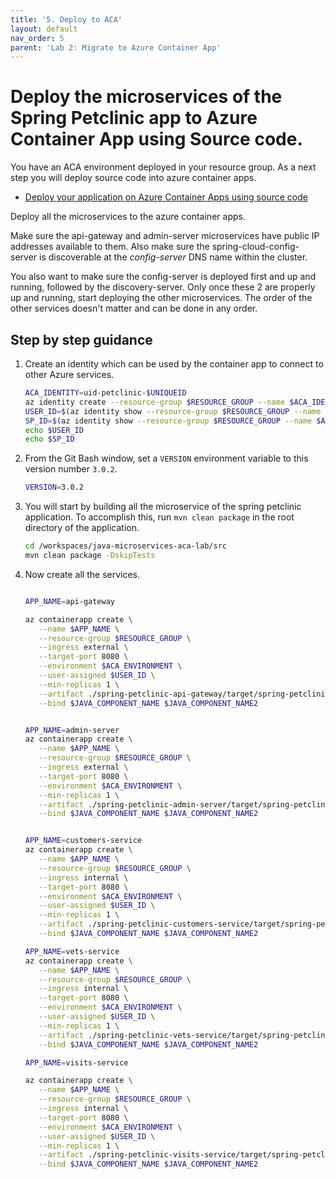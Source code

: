 ```yaml
---
title: '5. Deploy to ACA'
layout: default
nav_order: 5
parent: 'Lab 2: Migrate to Azure Container App'
---
```


# Deploy the microservices of the Spring Petclinic app to Azure Container App using Source code.

You have an ACA environment deployed in your resource group. As a next step you will deploy source code into azure container apps.



- [Deploy your application on Azure Container Apps using source code](https://learn.microsoft.com/en-us/azure/container-apps/containerapp-up#deploy-from-local-source-code)

Deploy all the microservices to the azure container apps. 

Make sure the api-gateway and admin-server microservices have public IP addresses available to them. Also make sure the spring-cloud-config-server is discoverable at the _config-server_ DNS name within the cluster.

You also want to make sure the config-server is deployed first and up and running, followed by the discovery-server. Only once these 2 are properly up and running, start deploying the other microservices. The order of the other services doesn't matter and can be done in any order.


## Step by step guidance

1. Create an identity which can be used by the container app to connect to other Azure services.
  
   ```bash
   ACA_IDENTITY=uid-petclinic-$UNIQUEID
   az identity create --resource-group $RESOURCE_GROUP --name $ACA_IDENTITY --output json
   USER_ID=$(az identity show --resource-group $RESOURCE_GROUP --name $ACA_IDENTITY --query id --output tsv)
   SP_ID=$(az identity show --resource-group $RESOURCE_GROUP --name $ACA_IDENTITY --query principalId --output tsv)
   echo $USER_ID
   echo $SP_ID
   ```
   
1. From the Git Bash window, set a `VERSION` environment variable to this version number `3.0.2`.

   ```bash
   VERSION=3.0.2
   ```

1. You will start by building all the microservice of the spring petclinic application. To accomplish this, run `mvn clean package` in the root directory of the application.

   ```bash
   cd /workspaces/java-microservices-aca-lab/src
   mvn clean package -DskipTests
   ```

1. Now create all the services.

    ```bash
    
    APP_NAME=api-gateway

    az containerapp create \
       --name $APP_NAME \
       --resource-group $RESOURCE_GROUP \
       --ingress external \
       --target-port 8080 \
       --environment $ACA_ENVIRONMENT \
       --user-assigned $USER_ID \
       --min-replicas 1 \
       --artifact ./spring-petclinic-api-gateway/target/spring-petclinic-api-gateway-$VERSION.jar \
       --bind $JAVA_COMPONENT_NAME $JAVA_COMPONENT_NAME2


    APP_NAME=admin-server
    az containerapp create \
       --name $APP_NAME \
       --resource-group $RESOURCE_GROUP \
       --ingress external \
       --target-port 8080 \
       --environment $ACA_ENVIRONMENT \
       --min-replicas 1 \
       --artifact ./spring-petclinic-admin-server/target/spring-petclinic-admin-server-$VERSION.jar \
       --bind $JAVA_COMPONENT_NAME $JAVA_COMPONENT_NAME2


    APP_NAME=customers-service
    az containerapp create \
       --name $APP_NAME \
       --resource-group $RESOURCE_GROUP \
       --ingress internal \
       --target-port 8080 \
       --environment $ACA_ENVIRONMENT \
       --user-assigned $USER_ID \
       --min-replicas 1 \
       --artifact ./spring-petclinic-customers-service/target/spring-petclinic-customers-service-$VERSION.jar \
       --bind $JAVA_COMPONENT_NAME $JAVA_COMPONENT_NAME2

    APP_NAME=vets-service
    az containerapp create \
       --name $APP_NAME \
       --resource-group $RESOURCE_GROUP \
       --ingress internal \
       --target-port 8080 \
       --environment $ACA_ENVIRONMENT \
       --user-assigned $USER_ID \
       --min-replicas 1 \
       --artifact ./spring-petclinic-vets-service/target/spring-petclinic-vets-service-$VERSION.jar \
       --bind $JAVA_COMPONENT_NAME $JAVA_COMPONENT_NAME2

    APP_NAME=visits-service

    az containerapp create \
       --name $APP_NAME \
       --resource-group $RESOURCE_GROUP \
       --ingress internal \
       --target-port 8080 \
       --environment $ACA_ENVIRONMENT \
       --user-assigned $USER_ID \
       --min-replicas 1 \
       --artifact ./spring-petclinic-visits-service/target/spring-petclinic-visits-service-$VERSION.jar \
       --bind $JAVA_COMPONENT_NAME $JAVA_COMPONENT_NAME2
  
   ```
   
